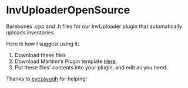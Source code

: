 # InvUploaderOpenSource
Barebones .cpp and .h files for our InvUploader plugin that automatically uploads inventories. 

Here is how I suggest using it:
1. Download these files
2. Download Martinn's Plugin template [Here](https://github.com/Martinii89/BakkesmodPluginTemplate).
3. Put these files' contents into your plugin, and edit as you need.

Thanks to [eyezayugh](github.com/eyezayugh-rl) for helping! 
